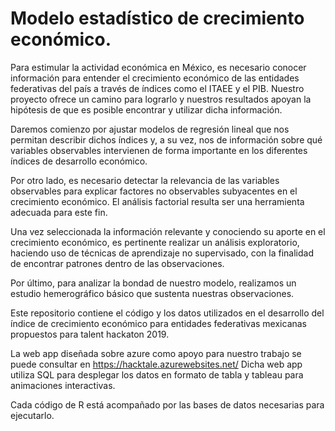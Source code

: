 # Modelo estadístico de crecimiento económico.

Para estimular la actividad económica en México, es necesario conocer información para entender el crecimiento económico de las entidades federativas del país a través de índices como el ITAEE y el PIB. Nuestro proyecto ofrece un camino para lograrlo y nuestros resultados apoyan la hipótesis de que es posible encontrar y utilizar dicha información.

Daremos comienzo por ajustar modelos de regresión lineal que nos permitan describir dichos índices y, a su vez, nos de información sobre qué variables observables intervienen de forma importante en los diferentes índices de desarrollo económico.

Por otro lado, es necesario detectar la relevancia de las variables observables para explicar factores no observables subyacentes en el crecimiento económico. El análisis factorial resulta ser una herramienta adecuada para este fin.

Una vez seleccionada la información relevante y conociendo su aporte en el crecimiento económico, es pertinente realizar un análisis exploratorio, haciendo uso de técnicas de aprendizaje no supervisado, con la finalidad de encontrar patrones dentro de las observaciones.

Por último, para analizar la bondad de nuestro modelo, realizamos un estudio hemerográfico básico que sustenta nuestras observaciones.

Este repositorio contiene el código y los datos utilizados en el desarrollo del índice de crecimiento económico para entidades federativas mexicanas propuestos para talent hackaton 2019.

La web app diseñada sobre azure como apoyo para nuestro trabajo se puede consultar en https://hacktale.azurewebsites.net/
Dicha web app utiliza SQL para desplegar los datos en formato de tabla y tableau para animaciones interactivas.

Cada código de R está acompañado por las bases de datos necesarias para ejecutarlo.
